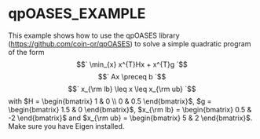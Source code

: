 # qpOASES_EXAMPLE
This example shows how to use the qpOASES library (https://github.com/coin-or/qpOASES) to solve a simple quadratic program of the form
$$` \min_{x} x^{T}Hx + x^{T}g `$$
$$` Ax \preceq b `$$
$$` x_{\rm lb} \leq x \leq x_{\rm ub} `$$
with $`H = \begin{bmatrix} 1 & 0 \\ 0 & 0.5 \end{bmatrix}`$, $`g = \begin{bmatrix} 1.5 & 0 \end{bmatrix}`$, $`x_{\rm lb} = \begin{bmatrix} 0.5 & -2 \end{bmatrix}`$ and $`x_{\rm ub} = \begin{bmatrix} 5 & 2 \end{bmatrix}`$. Make sure you have Eigen installed.
